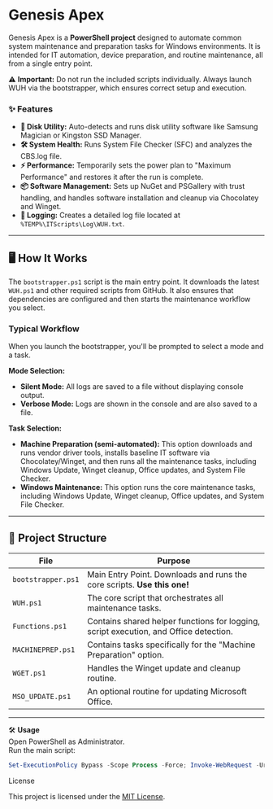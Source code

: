 # Genesis Apex

Genesis Apex is a **PowerShell project** designed to automate common system maintenance and preparation tasks for Windows environments. It is intended for IT automation, device preparation, and routine maintenance, all from a single entry point.

⚠️ **Important:** Do not run the included scripts individually. Always launch WUH via the bootstrapper, which ensures correct setup and execution.

### ✨ Features

* **💽 Disk Utility:** Auto-detects and runs disk utility software like Samsung Magician or Kingston SSD Manager.
* **🛠️ System Health:** Runs System File Checker (SFC) and analyzes the CBS.log file.
* **⚡ Performance:** Temporarily sets the power plan to "Maximum Performance" and restores it after the run is complete.
* **📦 Software Management:** Sets up NuGet and PSGallery with trust handling, and handles software installation and cleanup via Chocolatey and Winget.
* **📝 Logging:** Creates a detailed log file located at `%TEMP%\ITScripts\Log\WUH.txt`.

---

## 🖥️ How It Works

The `bootstrapper.ps1` script is the main entry point. It downloads the latest `WUH.ps1` and other required scripts from GitHub. It also ensures that dependencies are configured and then starts the maintenance workflow you select.

### Typical Workflow

When you launch the bootstrapper, you'll be prompted to select a mode and a task.

**Mode Selection:**
* **Silent Mode:** All logs are saved to a file without displaying console output.
* **Verbose Mode:** Logs are shown in the console and are also saved to a file.

**Task Selection:**
* **Machine Preparation (semi-automated):** This option downloads and runs vendor driver tools, installs baseline IT software via Chocolatey/Winget, and then runs all the maintenance tasks, including Windows Update, Winget cleanup, Office updates, and System File Checker.
* **Windows Maintenance:** This option runs the core maintenance tasks, including Windows Update, Winget cleanup, Office updates, and System File Checker.

---

## 📂 Project Structure

| File | Purpose |
|---|---|
| `bootstrapper.ps1` | Main Entry Point. Downloads and runs the core scripts. **Use this one!** |
| `WUH.ps1` | The core script that orchestrates all maintenance tasks. |
| `Functions.ps1` | Contains shared helper functions for logging, script execution, and Office detection. |
| `MACHINEPREP.ps1` | Contains tasks specifically for the "Machine Preparation" option. |
| `WGET.ps1` | Handles the Winget update and cleanup routine. |
| `MSO_UPDATE.ps1` | An optional routine for updating Microsoft Office. |

---

🛠️ **Usage**  
Open PowerShell as Administrator.  
Run the main script:  

```powershell
Set-ExecutionPolicy Bypass -Scope Process -Force; Invoke-WebRequest -Uri "https://raw.githubusercontent.com/Gordeth/IT/main/bootstrapper.ps1" -OutFile "$env:TEMP\bootstrapper.ps1"; & $env:TEMP\bootstrapper.ps1; Remove-Item -Path "$env:TEMP\bootstrapper.ps1" -Force
```
License

This project is licensed under the [MIT License](LICENSE).
